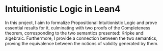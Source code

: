 # Intuitionistic Logic in Lean4

In this project, I aim to formalize Propositional Intuitionistic Logic and prove essential results for it, culminating with two proofs of the Completeness theorem, corresponding to the two semantics presented: Kripke and algebraic. Furthermore, I provide a connection between the two semantics, proving the equivalence between the notions of validity generated by them.
